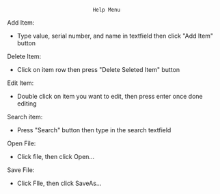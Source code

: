                                 Help Menu

Add Item:
- Type value, serial number, and name in textfield then
click "Add Item" button

Delete Item:
- Click on item row then press "Delete Seleted Item" button

Edit Item:
- Double click on item you want to edit, then press enter once done editing

Search item:
- Press "Search" button then type in the search textfield

Open File:
- Click file, then click Open...

Save File:
- Click FIle, then click SaveAs... 
